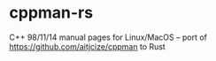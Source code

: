 # cppman-rs
C++ 98/11/14 manual pages for Linux/MacOS – port of https://github.com/aitjcize/cppman to Rust
